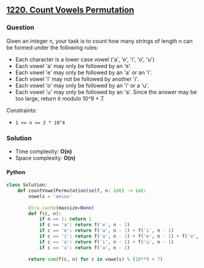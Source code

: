## **[1220. Count Vowels Permutation](https://leetcode.com/problems/count-vowels-permutation)**

### Question
Given an integer n, your task is to count how many strings of length n can be formed under the following rules:
- Each character is a lower case vowel ('a', 'e', 'i', 'o', 'u')
- Each vowel 'a' may only be followed by an 'e'.
- Each vowel 'e' may only be followed by an 'a' or an 'i'.
- Each vowel 'i' may not be followed by another 'i'.
- Each vowel 'o' may only be followed by an 'i' or a 'u'.
- Each vowel 'u' may only be followed by an 'a'.
Since the answer may be too large, return it modulo 10^9 + 7.

Constraints:
- `1 <= n <= 2 * 10^4`

### Solution

- Time complexity: **O(n)**
- Space complexity: **O(n)**

#### Python
```python
class Solution:
    def countVowelPermutation(self, n: int) -> int:
        vowels = 'aeiou'
        
        @lru_cache(maxsize=None)
        def f(c, n):
            if n == 1: return 1
            if c == 'a': return f('e', n - 1)
            if c == 'e': return f('a', n - 1) + f('i', n - 1)
            if c == 'i': return f('a', n - 1) + f('e', n - 1) + f('o', n - 1) + f('u', n - 1)
            if c == 'o': return f('i', n - 1) + f('u', n - 1)
            if c == 'u': return f('a', n - 1)
            
        return sum(f(c, n) for c in vowels) % (10**9 + 7)
```
